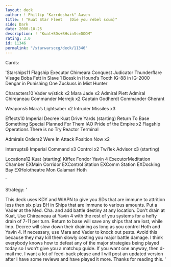 ```yaml
---
layout: deck
author: ! Phillip "Karrdeshark" Aasen
title: ! "Kuat Star Fleet   (Die you rebel scum)"
side: Dark
date: 2000-10-25
description: ! "Kuat+SDs+BHsinSs=DOOM"
rating: 3.0
id: 11346
permalink: "/starwarsccg/deck/11346"
---
```

Cards: 

'Starships11
Flagship Executor
Chimeara
Conquest
Judicator
Thunderflare
Visage
Boba Fett in Slave 1
Bossk in Hound’s Tooth
IG-88 in IG-2000
Dengar in Punishing One
Zuckuss in Mist Hunter

Characters10
Vader w/stick x2
Mara Jade x2
Admiral Piett
Admiral Chireaneau
Commander Merrejk x2
Captain Godherdt
Commander Gherant

Weapons5
Mara’s Lightsaber x2
Intruder Missiles x3

Effects10
Imperial Decree
Kuat Drive Yards (starting)
Return To Base
Something Special Planned For Them
IAO
Pride of the Empire x2
Flagship Operations
There is no Try
Reactor Terminal

Admirals Orders2
Were In Attack Position Now x2

Interrupts8
Imperial Command  x3
Control x2
Twi’lek Advisor x3 (starting)

Locations12
Kuat (starting)
Kiffex
Fondor
Yavin 4
ExecutorMeditation Chamber
EXMain Corridor
EXControl Station
EXComm Station
EXDocking Bay
EXHolotheatre
Mon Calamari
Hoth


'

Strategy: '

This deck uses KDY and WIAPN to give you SDs that are immune to attrition less then six plus BH in Ships that are immune to various amounts. Put a Vader at the Med. Cha. and add battle destiny at any location. Don’t drain at Kuat, Use Chireaneau at Yavin 4 with the rest of you systems for a hefty drain of 7-11 per turn. Return to base will save any ships that are lost, while Imp. Decree will slow down their draining as long as you control Hoth and Yavin 4. If necessary, use Mara and Vader to knock out pests. Avoid this because they may kill them slowly costing you major battle damage. I think everybody knows how to defeat any of the major strategies being played today so I won’t give you a matchup guide. If you want one anyway, then d-mail me. I want a lot of feed-back please and I will post an updated version after I have some reviews and have played it more. Thanks for reading this. '
